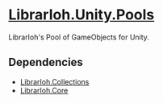 # [LibrarIoh.Unity.Pools](https://github.com/SorceryStory/LibrarIoh.Unity.Pools)

LibrarIoh's Pool of GameObjects for Unity.

## Dependencies

- [LibrarIoh.Collections](https://github.com/SorceryStory/LibrarIoh.Collections)
- [LibrarIoh.Core](https://github.com/SorceryStory/LibrarIoh.Core)
